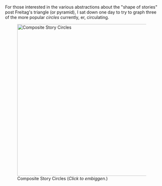 For those interested in the various abstractions about the "shape of stories" post Freitag's triangle (or pyramid), I sat down one day to try to graph three of the more popular *circles* currently, er, circulating.

<!-- ![Story Circles](https://s3.us-east-2.amazonaws.com/media.johnlaudun.net/2022-12-28-story-circles.png) -->

<figure>
    <a href="https://s3.us-east-2.amazonaws.com/media.johnlaudun.net/2022-12-28-story-circles.png">
    <img src="https://s3.us-east-2.amazonaws.com/media.johnlaudun.net/2022-12-28-story-circles.png" 
    width="500"
    alt="Composite Story Circles"></a>
    <figcaption>Composite Story Circles (<em>Click to embiggen.</em>)</figcaption>
</figure>
